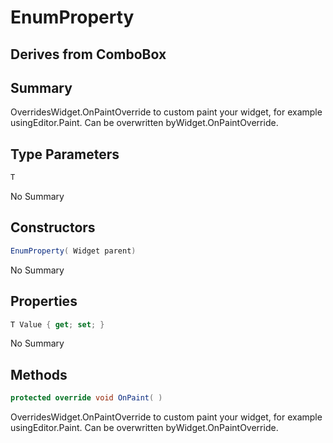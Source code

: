 # EnumProperty<T>

## Derives from ComboBox

## Summary

OverridesWidget.OnPaintOverride to custom paint your widget, for example usingEditor.Paint. Can be overwritten byWidget.OnPaintOverride.
## Type Parameters

```c#
T
```
No Summary
## Constructors

```c#
EnumProperty( Widget parent) 
```
No Summary
## Properties

```c#
T Value { get; set; } 
```
No Summary
## Methods

```c#
protected override void OnPaint( ) 
```
OverridesWidget.OnPaintOverride to custom paint your widget, for example usingEditor.Paint. Can be overwritten byWidget.OnPaintOverride.
